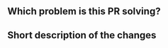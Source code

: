<!--
Thanks for taking precious time for making a PR.

Before creating a pull request, please make sure:
- Your PR solves one problem for which a issue exist and a solution has been discussed
- You have read the guide for contributing
  - See https://github.com/rbroggi/harvester/blob/master/CONTRIBUTE.md
- You signed all your commits (otherwise we won't be able to merge the PR)
  - See https://github.com/rbroggi/harvester/blob/master/SIGNYOURWORK.md
- You added unit tests for the new functionality
- You mention in the PR description which issue it is addressing, e.g. "Resolves #123"
-->

## Which problem is this PR solving?

<!-- REQUIRED -->

## Short description of the changes

<!-- REQUIRED -->
